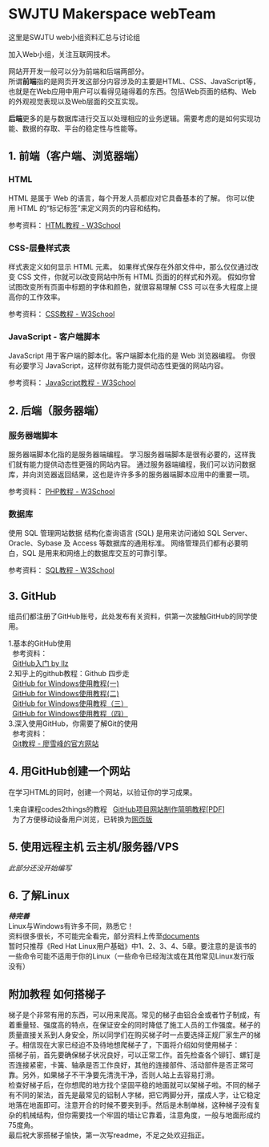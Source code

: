 # SWJTU  Makerspace webTeam
这里是SWJTU web小组资料汇总与讨论组

加入Web小组，关注互联网技术。

网站开开发一般可以分为前端和后端两部分。  
所谓**前端**指的是网页开发这部分内容涉及的主要是HTML、CSS、JavaScript等，也就是在Web应用中用户可以看得见碰得着的东西。包括Web页面的结构、Web的外观视觉表现以及Web层面的交互实现。  

**后端**更多的是与数据库进行交互以处理相应的业务逻辑。需要考虑的是如何实现功能、数据的存取、平台的稳定性与性能等。


## 1. 前端（客户端、浏览器端）

### HTML
HTML 是属于 Web 的语言，每个开发人员都应对它具备基本的了解。
你可以使用 HTML 的“标记标签”来定义网页的内容和结构。

参考资料：
[HTML教程 - W3School](http://www.w3school.com.cn/html/index.asp)

### CSS-层叠样式表
样式表定义如何显示 HTML 元素。
如果样式保存在外部文件中，那么仅仅通过改变 CSS 文件，你就可以改变网站中所有 HTML 页面的的样式和外观。
假如你曾试图改变所有页面中标题的字体和颜色，就很容易理解 CSS 可以在多大程度上提高你的工作效率。

参考资料：
[CSS教程 - W3School](http://www.w3school.com.cn/css/index.asp)

### JavaScript - 客户端脚本
JavaScript 用于客户端的脚本化。客户端脚本化指的是 Web 浏览器编程。
你很有必要学习 JavaScript，这样你就有能力提供动态性更强的网站内容。

参考资料：
[JavaScript教程 - W3School](http://www.w3school.com.cn/js/index.asp)

## 2. 后端（服务器端）

### 服务器端脚本
服务器端脚本化指的是服务器端编程。
学习服务器端脚本是很有必要的，这样我们就有能力提供动态性更强的网站内容。
通过服务器端编程，我们可以访问数据库，并向浏览器返回结果，这也是许许多多的服务器端脚本应用中的重要一项。

参考资料：
[PHP教程 - W3School](http://www.w3school.com.cn/php/index.asp)

###  数据库
使用 SQL 管理网站数据
结构化查询语言 (SQL) 是用来访问诸如 SQL Server、Oracle、Sybase 及 Access 等数据库的通用标准。
网络管理员们都有必要明白，SQL 是用来和网络上的数据库交互的可靠引擎。

参考资料：
[SQL教程 - W3School](http://www.w3school.com.cn/sql/index.asp)

## 3. GitHub

组员们都注册了GitHub账号，此处发布有关资料，供第一次接触GitHub的同学使用。

1.基本的GitHub使用<br>
&nbsp;&nbsp;参考资料：<br>
&nbsp;&nbsp;[GitHub入门 by llz](https://lianglanzheng.github.io/HW-Guide/1.1.html)<br>
2.知乎上的github教程：Github 四步走<br>
&nbsp;&nbsp;[GitHub for Windows使用教程(一)](http://youngxhui.github.io/2016/05/03/GitHub-for-Windows%E4%BD%BF%E7%94%A8%E6%95%99%E7%A8%8B%28%E4%B8%80%29/)<br>
&nbsp;&nbsp;[GitHub for Windows使用教程(二)](http://youngxhui.github.io/2016/05/13/GitHub-for-Windows%E4%BD%BF%E7%94%A8%E6%95%99%E7%A8%8B%28%E4%BA%8C%29/)<br>
&nbsp;&nbsp;[GitHub for Windows使用教程（三）](http://youngxhui.github.io/2016/05/15/GitHub-for-windows%E4%BD%BF%E7%94%A8%E6%95%99%E7%A8%8B%EF%BC%88%E4%B8%89%EF%BC%89/)<br>
&nbsp;&nbsp;[GitHub for Windows使用教程（四）](http://youngxhui.github.io/2016/08/28/GitHub-for-Windows%E4%BD%BF%E7%94%A8%E6%95%99%E7%A8%8B%EF%BC%88%E5%9B%9B%EF%BC%89/)<br>
3.深入使用GitHub，你需要了解Git的使用<br>
&nbsp;&nbsp;参考资料：<br>
&nbsp;&nbsp;[Git教程 - 廖雪峰的官方网站](http://www.liaoxuefeng.com/wiki/0013739516305929606dd18361248578c67b8067c8c017b000)


## 4. 用GitHub创建一个网站

在学习HTML的同时，创建一个网站，以验证你的学习成果。

1.来自课程codes2things的教程
&nbsp;&nbsp;<a href="http://swjtu-maker.github.io/codes2things/course/2016-2/files/github_pages_howto.pdf">GitHub项目网站制作简明教程[PDF]</a><br>
&nbsp;&nbsp;为了方便移动设备用户浏览，已转换为[网页版](https://lianglanzheng.github.io/HW-Guide/others/github_pages_howto.html)


## 5. 使用远程主机 云主机/服务器/VPS

*此部分还没开始编写*


## 6. 了解Linux

***待完善***<br>
Linux与Windows有许多不同，熟悉它！<br>
资料很多很长，不可能完全看完，部分资料上传至[documents](https://github.com/swjtu-maker/webTeam/tree/master/documents)<br>
暂时只推荐《Red Hat Linux用户基础》中1、2、3、4、5章。要注意的是该书的一些命令可能不适用于你的Linux（一些命令已经淘汰或在其他常见Linux发行版没有）


## 附加教程 如何搭梯子
梯子是个非常有用的东西，可以用来爬高。常见的梯子由铝合金或者竹子制成，有着重量轻、强度高的特点，在保证安全的同时降低了施工人员的工作强度。梯子的质量直接关系到人身安全，所以同学们在购买梯子时一点要选择正规厂家生产的梯子。相信现在大家已经迫不及待地想爬梯子了，下面将介绍如何使用梯子：<br>
搭梯子前，首先要确保梯子状况良好，可以正常工作。首先检查各个铆钉、螺钉是否连接紧密，卡簧、轴承是否工作良好，其他的连接部件、活动部件是否正常可靠。另外，如果梯子不干净要先清洗干净，否则人站上去容易打滑。<br>
检查好梯子后，在你想爬的地方找个坚固平稳的地面就可以架梯子啦。不同的梯子有不同的架法，首先是最常见的铝制人字梯，把它两脚分开，摆成人字，让它稳定地落在地面即可。注意开合的时候不要夹到手。然后是木制单梯，这种梯子没有复杂的机械结构，但你需要找一个牢固的墙让它靠着，注意角度，一般与地面形成约75度角。<br>
最后祝大家搭梯子愉快，第一次写readme，不足之处欢迎指正。
